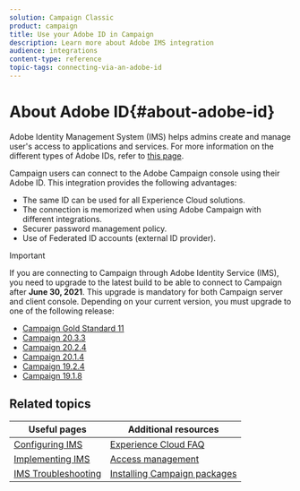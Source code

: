 ```yaml
---
solution: Campaign Classic
product: campaign
title: Use your Adobe ID in Campaign
description: Learn more about Adobe IMS integration
audience: integrations
content-type: reference
topic-tags: connecting-via-an-adobe-id
---
```


# About Adobe ID{#about-adobe-id}

Adobe Identity Management System (IMS) helps admins create and manage user's access to applications and services. For more information on the different types of Adobe IDs, refer to [this page](https://helpx.adobe.com/enterprise/using/identity.html).

Campaign users can connect to the Adobe Campaign console using their Adobe ID. This integration provides the following advantages:

* The same ID can be used for all Experience Cloud solutions.
* The connection is memorized when using Adobe Campaign with different integrations.
* Securer password management policy.
* Use of Federated ID accounts (external ID provider).


>[!IMPORTANT]
>
>If you are connecting to Campaign through Adobe Identity Service (IMS), you need to upgrade to the latest build to be able to connect to Campaign after **June 30, 2021**. This upgrade is mandatory for both Campaign server and client console. Depending on your current version, you must upgrade to one of the following release: 
>
> * [Campaign Gold Standard 11](../../rn/using/gold-standard.md)
> * [Campaign 20.3.3](../../rn/using/latest-release.md) 
> * [Campaign 20.2.4](../../rn/using/release--20-2.md) 
> * [Campaign 20.1.4](../../rn/using/release--20-1.md)
> * [Campaign 19.2.4](../../rn/using/release--19-2.md) 
> * [Campaign 19.1.8](../../rn/using/release--19-1.md)
>

## Related topics

| Useful pages | Additional resources |
|---|---|
| [Configuring IMS](../../integrations/using/configuring-ims.md) | [Experience Cloud FAQ](https://docs.adobe.com/content/help/en/core-services/interface/manage-users-and-products/faq.html) |
| [Implementing IMS](../../integrations/using/implementing-ims.md) | [Access management](../../platform/using/access-management.md) |
| [IMS Troubleshooting](../../integrations/using/ims-troubleshooting.md) |  [Installing Campaign packages](../../installation/using/installing-campaign-standard-packages.md) |
